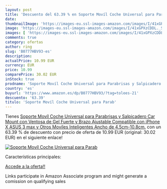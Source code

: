 ```yaml
---
layout: post
title: 'Descuento del 63.39 % en Soporte Movíl Coche Universal para Parab'
date: 
thumbnailImage: 'https://images-eu.ssl-images-amazon.com/images/I/41xGPXzCDDL._SL200_.jpg'
image: 'https://images-eu.ssl-images-amazon.com/images/I/41xGPXzCDDL._SL200_.jpg'
images: [ 'https://images-eu.ssl-images-amazon.com/images/I/41xGPXzCDDL._SL200_.jpg' ]
comments: true
category: ofertas
author: ring
slug: 'B0777HBV93-es'
description:
actualPrice: 10.99 EUR
currency: EUR
price: 10.99
comparePrice: 30.02 EUR
inStock: true
prodname: 'Soporte Movíl Coche Universal para Parabrisas y Salpicadero Car Mount con Ventosa de Gel Fuerte y Brazo Ajustable Compatible con iPhone X ASUS 3 max y Otros Movíles Inteligentes Ancho de 4.5cm-10.8cm.'
country: 'es'
buyurl: 'https://www.amazon.es/dp/B0777HBV93/?tag=tolees-21'
descuento: '63.39'
titulo: 'Soporte Movíl Coche Universal para Parab'
---
```


Tienes [Soporte Movíl Coche Universal para Parabrisas y Salpicadero Car Mount con Ventosa de Gel Fuerte y Brazo Ajustable Compatible con iPhone X ASUS 3 max y Otros Movíles Inteligentes Ancho de 4.5cm-10.8cm.](https://www.amazon.es/dp/B0777HBV93/?tag=tolees-21) con un 63.39 % de descuento con precio de oferta de 10.99 EUR (original: 30.02 EUR) en el siguiente enlace!

[![Soporte Movíl Coche Universal para Parab](https://images-eu.ssl-images-amazon.com/images/I/41xGPXzCDDL._SL200_.jpg)](https://www.amazon.es/dp/B0777HBV93/?tag=tolees-21)

Características principales:


[Accede a la oferta!!](https://www.amazon.es/dp/B0777HBV93/?tag=tolees-21)

Links participate in Amazon Associate program and might generate a comission on qualifying sales


